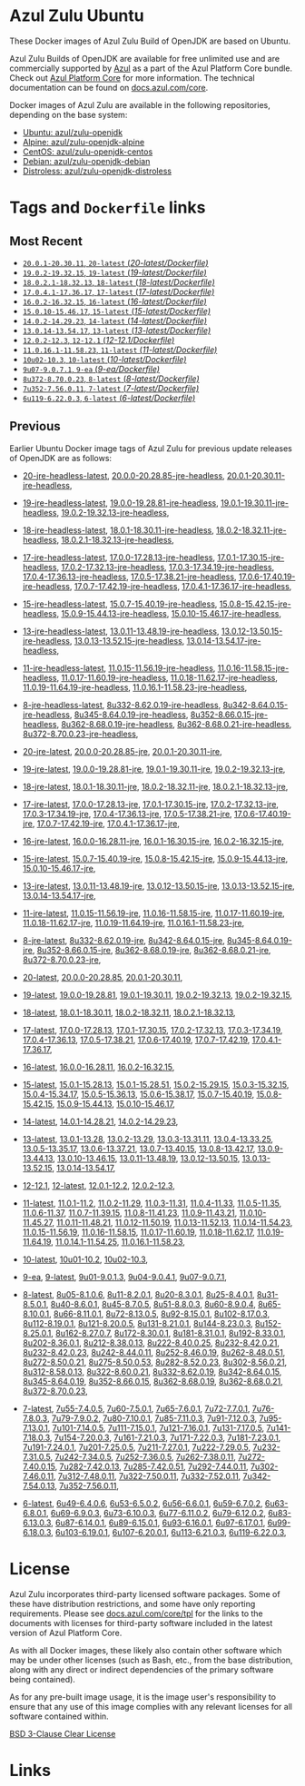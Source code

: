 Azul Zulu Ubuntu
================

These Docker images of Azul Zulu Build of OpenJDK are based on Ubuntu.

Azul Zulu Builds of OpenJDK are available for free unlimited use and are commercially supported by [Azul][1] as a part of the Azul Platform Core bundle.
Check out [Azul Platform Core][2] for more information. The technical documentation can be found on [docs.azul.com/core][3].

Docker images of Azul Zulu are available in the following repositories, depending on the base system:

  * [Ubuntu: azul/zulu-openjdk][4]
  * [Alpine: azul/zulu-openjdk-alpine][5]
  * [CentOS: azul/zulu-openjdk-centos][6]
  * [Debian: azul/zulu-openjdk-debian][7]
  * [Distroless: azul/zulu-openjdk-distroless][8]

Tags and `Dockerfile` links
===========================

Most Recent
-----------


  * [`20.0.1-20.30.11`, `20-latest` (*20-latest/Dockerfile)*][11]
  * [`19.0.2-19.32.15`, `19-latest` (*19-latest/Dockerfile)*][20]
  * [`18.0.2.1-18.32.13`, `18-latest` (*18-latest/Dockerfile)*][33]
  * [`17.0.4.1-17.36.17`, `17-latest` (*17-latest/Dockerfile)*][45]
  * [`16.0.2-16.32.15`, `16-latest` (*16-latest/Dockerfile)*][75]
  * [`15.0.10-15.46.17`, `15-latest` (*15-latest/Dockerfile)*][82]
  * [`14.0.2-14.29.23`, `14-latest` (*14-latest/Dockerfile)*][104]
  * [`13.0.14-13.54.17`, `13-latest` (*13-latest/Dockerfile)*][107]
  * [`12.0.2-12.3`, `12-12.1` (*12-12.1/Dockerfile)*][132]
  * [`11.0.16.1-11.58.23`, `11-latest` (*11-latest/Dockerfile)*][136]
  * [`10u02-10.3`, `10-latest` (*10-latest/Dockerfile)*][172]
  * [`9u07-9.0.7.1`, `9-ea` (*9-ea/Dockerfile)*][175]
  * [`8u372-8.70.0.23`, `8-latest` (*8-latest/Dockerfile)*][180]
  * [`7u352-7.56.0.11`, `7-latest` (*7-latest/Dockerfile)*][241]
  * [`6u119-6.22.0.3`, `6-latest` (*6-latest/Dockerfile)*][279]

Previous
--------

Earlier Ubuntu Docker image tags of Azul Zulu for previous update releases of OpenJDK are as follows:


  * [20-jre-headless-latest][17],
  [20.0.0-20.28.85-jre-headless][18],
  [20.0.1-20.30.11-jre-headless][19],
  
  * [19-jre-headless-latest][29],
  [19.0.0-19.28.81-jre-headless][30],
  [19.0.1-19.30.11-jre-headless][31],
  [19.0.2-19.32.13-jre-headless][32],
  
  * [18-jre-headless-latest][41],
  [18.0.1-18.30.11-jre-headless][42],
  [18.0.2-18.32.11-jre-headless][43],
  [18.0.2.1-18.32.13-jre-headless][44],
  
  * [17-jre-headless-latest][65],
  [17.0.0-17.28.13-jre-headless][66],
  [17.0.1-17.30.15-jre-headless][67],
  [17.0.2-17.32.13-jre-headless][68],
  [17.0.3-17.34.19-jre-headless][69],
  [17.0.4-17.36.13-jre-headless][70],
  [17.0.5-17.38.21-jre-headless][71],
  [17.0.6-17.40.19-jre-headless][72],
  [17.0.7-17.42.19-jre-headless][73],
  [17.0.4.1-17.36.17-jre-headless][74],
  
  * [15-jre-headless-latest][99],
  [15.0.7-15.40.19-jre-headless][100],
  [15.0.8-15.42.15-jre-headless][101],
  [15.0.9-15.44.13-jre-headless][102],
  [15.0.10-15.46.17-jre-headless][103],
  
  * [13-jre-headless-latest][127],
  [13.0.11-13.48.19-jre-headless][128],
  [13.0.12-13.50.15-jre-headless][129],
  [13.0.13-13.52.15-jre-headless][130],
  [13.0.14-13.54.17-jre-headless][131],
  
  * [11-jre-headless-latest][164],
  [11.0.15-11.56.19-jre-headless][166],
  [11.0.16-11.58.15-jre-headless][167],
  [11.0.17-11.60.19-jre-headless][168],
  [11.0.18-11.62.17-jre-headless][169],
  [11.0.19-11.64.19-jre-headless][170],
  [11.0.16.1-11.58.23-jre-headless][171],
  
  * [8-jre-headless-latest][233],
  [8u332-8.62.0.19-jre-headless][234],
  [8u342-8.64.0.15-jre-headless][235],
  [8u345-8.64.0.19-jre-headless][236],
  [8u352-8.66.0.15-jre-headless][237],
  [8u362-8.68.0.19-jre-headless][238],
  [8u362-8.68.0.21-jre-headless][239],
  [8u372-8.70.0.23-jre-headless][240],
  
  * [20-jre-latest][12],
  [20.0.0-20.28.85-jre][15],
  [20.0.1-20.30.11-jre][16],
  
  * [19-jre-latest][21],
  [19.0.0-19.28.81-jre][26],
  [19.0.1-19.30.11-jre][27],
  [19.0.2-19.32.13-jre][28],
  
  * [18-jre-latest][34],
  [18.0.1-18.30.11-jre][38],
  [18.0.2-18.32.11-jre][39],
  [18.0.2.1-18.32.13-jre][40],
  
  * [17-jre-latest][46],
  [17.0.0-17.28.13-jre][56],
  [17.0.1-17.30.15-jre][57],
  [17.0.2-17.32.13-jre][58],
  [17.0.3-17.34.19-jre][59],
  [17.0.4-17.36.13-jre][60],
  [17.0.5-17.38.21-jre][61],
  [17.0.6-17.40.19-jre][62],
  [17.0.7-17.42.19-jre][63],
  [17.0.4.1-17.36.17-jre][64],
  
  * [16-jre-latest][76],
  [16.0.0-16.28.11-jre][79],
  [16.0.1-16.30.15-jre][80],
  [16.0.2-16.32.15-jre][81],
  
  * [15-jre-latest][83],
  [15.0.7-15.40.19-jre][95],
  [15.0.8-15.42.15-jre][96],
  [15.0.9-15.44.13-jre][97],
  [15.0.10-15.46.17-jre][98],
  
  * [13-jre-latest][110],
  [13.0.11-13.48.19-jre][123],
  [13.0.12-13.50.15-jre][124],
  [13.0.13-13.52.15-jre][125],
  [13.0.14-13.54.17-jre][126],
  
  * [11-jre-latest][143],
  [11.0.15-11.56.19-jre][159],
  [11.0.16-11.58.15-jre][160],
  [11.0.17-11.60.19-jre][161],
  [11.0.18-11.62.17-jre][162],
  [11.0.19-11.64.19-jre][163],
  [11.0.16.1-11.58.23-jre][165],
  
  * [8-jre-latest][181],
  [8u332-8.62.0.19-jre][226],
  [8u342-8.64.0.15-jre][227],
  [8u345-8.64.0.19-jre][228],
  [8u352-8.66.0.15-jre][229],
  [8u362-8.68.0.19-jre][230],
  [8u362-8.68.0.21-jre][231],
  [8u372-8.70.0.23-jre][232],
  
  * [20-latest][11],
  [20.0.0-20.28.85][13],
  [20.0.1-20.30.11][14],
  
  * [19-latest][20],
  [19.0.0-19.28.81][22],
  [19.0.1-19.30.11][23],
  [19.0.2-19.32.13][24],
  [19.0.2-19.32.15][25],
  
  * [18-latest][33],
  [18.0.1-18.30.11][35],
  [18.0.2-18.32.11][36],
  [18.0.2.1-18.32.13][37],
  
  * [17-latest][45],
  [17.0.0-17.28.13][47],
  [17.0.1-17.30.15][48],
  [17.0.2-17.32.13][49],
  [17.0.3-17.34.19][50],
  [17.0.4-17.36.13][51],
  [17.0.5-17.38.21][52],
  [17.0.6-17.40.19][53],
  [17.0.7-17.42.19][54],
  [17.0.4.1-17.36.17][55],
  
  * [16-latest][75],
  [16.0.0-16.28.11][77],
  [16.0.2-16.32.15][78],
  
  * [15-latest][82],
  [15.0.1-15.28.13][84],
  [15.0.1-15.28.51][85],
  [15.0.2-15.29.15][86],
  [15.0.3-15.32.15][87],
  [15.0.4-15.34.17][88],
  [15.0.5-15.36.13][89],
  [15.0.6-15.38.17][90],
  [15.0.7-15.40.19][91],
  [15.0.8-15.42.15][92],
  [15.0.9-15.44.13][93],
  [15.0.10-15.46.17][94],
  
  * [14-latest][104],
  [14.0.1-14.28.21][105],
  [14.0.2-14.29.23][106],
  
  * [13-latest][107],
  [13.0.1-13.28][108],
  [13.0.2-13.29][109],
  [13.0.3-13.31.11][111],
  [13.0.4-13.33.25][112],
  [13.0.5-13.35.17][113],
  [13.0.6-13.37.21][114],
  [13.0.7-13.40.15][115],
  [13.0.8-13.42.17][116],
  [13.0.9-13.44.13][117],
  [13.0.10-13.46.15][118],
  [13.0.11-13.48.19][119],
  [13.0.12-13.50.15][120],
  [13.0.13-13.52.15][121],
  [13.0.14-13.54.17][122],
  
  * [12-12.1][132],
  [12-latest][133],
  [12.0.1-12.2][134],
  [12.0.2-12.3][135],
  
  * [11-latest][136],
  [11.0.1-11.2][137],
  [11.0.2-11.29][138],
  [11.0.3-11.31][139],
  [11.0.4-11.33][140],
  [11.0.5-11.35][141],
  [11.0.6-11.37][142],
  [11.0.7-11.39.15][144],
  [11.0.8-11.41.23][145],
  [11.0.9-11.43.21][146],
  [11.0.10-11.45.27][147],
  [11.0.11-11.48.21][148],
  [11.0.12-11.50.19][149],
  [11.0.13-11.52.13][150],
  [11.0.14-11.54.23][151],
  [11.0.15-11.56.19][152],
  [11.0.16-11.58.15][153],
  [11.0.17-11.60.19][154],
  [11.0.18-11.62.17][155],
  [11.0.19-11.64.19][156],
  [11.0.14.1-11.54.25][157],
  [11.0.16.1-11.58.23][158],
  
  * [10-latest][172],
  [10u01-10.2][173],
  [10u02-10.3][174],
  
  * [9-ea][175],
  [9-latest][176],
  [9u01-9.0.1.3][177],
  [9u04-9.0.4.1][178],
  [9u07-9.0.7.1][179],
  
  * [8-latest][180],
  [8u05-8.1.0.6][182],
  [8u11-8.2.0.1][183],
  [8u20-8.3.0.1][184],
  [8u25-8.4.0.1][185],
  [8u31-8.5.0.1][186],
  [8u40-8.6.0.1][187],
  [8u45-8.7.0.5][188],
  [8u51-8.8.0.3][189],
  [8u60-8.9.0.4][190],
  [8u65-8.10.0.1][191],
  [8u66-8.11.0.1][192],
  [8u72-8.13.0.5][193],
  [8u92-8.15.0.1][194],
  [8u102-8.17.0.3][195],
  [8u112-8.19.0.1][196],
  [8u121-8.20.0.5][197],
  [8u131-8.21.0.1][198],
  [8u144-8.23.0.3][199],
  [8u152-8.25.0.1][200],
  [8u162-8.27.0.7][201],
  [8u172-8.30.0.1][202],
  [8u181-8.31.0.1][203],
  [8u192-8.33.0.1][204],
  [8u202-8.36.0.1][205],
  [8u212-8.38.0.13][206],
  [8u222-8.40.0.25][207],
  [8u232-8.42.0.21][208],
  [8u232-8.42.0.23][209],
  [8u242-8.44.0.11][210],
  [8u252-8.46.0.19][211],
  [8u262-8.48.0.51][212],
  [8u272-8.50.0.21][213],
  [8u275-8.50.0.53][214],
  [8u282-8.52.0.23][215],
  [8u302-8.56.0.21][216],
  [8u312-8.58.0.13][217],
  [8u322-8.60.0.21][218],
  [8u332-8.62.0.19][219],
  [8u342-8.64.0.15][220],
  [8u345-8.64.0.19][221],
  [8u352-8.66.0.15][222],
  [8u362-8.68.0.19][223],
  [8u362-8.68.0.21][224],
  [8u372-8.70.0.23][225],
  
  * [7-latest][241],
  [7u55-7.4.0.5][242],
  [7u60-7.5.0.1][243],
  [7u65-7.6.0.1][244],
  [7u72-7.7.0.1][245],
  [7u76-7.8.0.3][246],
  [7u79-7.9.0.2][247],
  [7u80-7.10.0.1][248],
  [7u85-7.11.0.3][249],
  [7u91-7.12.0.3][250],
  [7u95-7.13.0.1][251],
  [7u101-7.14.0.5][252],
  [7u111-7.15.0.1][253],
  [7u121-7.16.0.1][254],
  [7u131-7.17.0.5][255],
  [7u141-7.18.0.3][256],
  [7u154-7.20.0.3][257],
  [7u161-7.21.0.3][258],
  [7u171-7.22.0.3][259],
  [7u181-7.23.0.1][260],
  [7u191-7.24.0.1][261],
  [7u201-7.25.0.5][262],
  [7u211-7.27.0.1][263],
  [7u222-7.29.0.5][264],
  [7u232-7.31.0.5][265],
  [7u242-7.34.0.5][266],
  [7u252-7.36.0.5][267],
  [7u262-7.38.0.11][268],
  [7u272-7.40.0.15][269],
  [7u282-7.42.0.13][270],
  [7u285-7.42.0.51][271],
  [7u292-7.44.0.11][272],
  [7u302-7.46.0.11][273],
  [7u312-7.48.0.11][274],
  [7u322-7.50.0.11][275],
  [7u332-7.52.0.11][276],
  [7u342-7.54.0.13][277],
  [7u352-7.56.0.11][278],
  
  * [6-latest][279],
  [6u49-6.4.0.6][280],
  [6u53-6.5.0.2][281],
  [6u56-6.6.0.1][282],
  [6u59-6.7.0.2][283],
  [6u63-6.8.0.1][284],
  [6u69-6.9.0.3][285],
  [6u73-6.10.0.3][286],
  [6u77-6.11.0.2][287],
  [6u79-6.12.0.2][288],
  [6u83-6.13.0.3][289],
  [6u87-6.14.0.1][290],
  [6u89-6.15.0.1][291],
  [6u93-6.16.0.1][292],
  [6u97-6.17.0.1][293],
  [6u99-6.18.0.3][294],
  [6u103-6.19.0.1][295],
  [6u107-6.20.0.1][296],
  [6u113-6.21.0.3][297],
  [6u119-6.22.0.3][298],
  


License
=======

Azul Zulu incorporates third-party licensed software packages. Some of these have distribution restrictions, and some have only reporting requirements. Please see [docs.azul.com/core/tpl][9] for the links to the documents with licenses for third-party software included in the latest version of Azul Platform Core.

As with all Docker images, these likely also contain other software which may be under other licenses (such as Bash, etc., from the base distribution, along with any direct or indirect dependencies of the primary software being contained).

As for any pre-built image usage, it is the image user's responsibility to ensure that any use of this image complies with any relevant licenses for all software contained within.

[BSD 3-Clause Clear License][10]

Links
=====

  [1]: https://www.azul.com/
  [2]: https://www.azul.com/products/core/
  [3]: https://docs.azul.com/core/
  [4]: https://hub.docker.com/r/azul/zulu-openjdk
  [5]: https://hub.docker.com/r/azul/zulu-openjdk-alpine
  [6]: https://hub.docker.com/r/azul/zulu-openjdk-centos
  [7]: https://hub.docker.com/r/azul/zulu-openjdk-debian
  [8]: https://hub.docker.com/r/azul/zulu-openjdk-distroless
  [9]: https://docs.azul.com/core/tpl
  [10]: https://github.com/zulu-openjdk/zulu-openjdk/blob/master/LICENSE.txt


  [17]: https://github.com/zulu-openjdk/zulu-openjdk/blob/master/ubuntu/20-jre-headless-latest/Dockerfile
  [18]: https://github.com/zulu-openjdk/zulu-openjdk/blob/master/ubuntu/20.0.0-20.28.85-jre-headless/Dockerfile
  [19]: https://github.com/zulu-openjdk/zulu-openjdk/blob/master/ubuntu/20.0.1-20.30.11-jre-headless/Dockerfile
  
  [29]: https://github.com/zulu-openjdk/zulu-openjdk/blob/master/ubuntu/19-jre-headless-latest/Dockerfile
  [30]: https://github.com/zulu-openjdk/zulu-openjdk/blob/master/ubuntu/19.0.0-19.28.81-jre-headless/Dockerfile
  [31]: https://github.com/zulu-openjdk/zulu-openjdk/blob/master/ubuntu/19.0.1-19.30.11-jre-headless/Dockerfile
  [32]: https://github.com/zulu-openjdk/zulu-openjdk/blob/master/ubuntu/19.0.2-19.32.13-jre-headless/Dockerfile
  
  [41]: https://github.com/zulu-openjdk/zulu-openjdk/blob/master/ubuntu/18-jre-headless-latest/Dockerfile
  [42]: https://github.com/zulu-openjdk/zulu-openjdk/blob/master/ubuntu/18.0.1-18.30.11-jre-headless/Dockerfile
  [43]: https://github.com/zulu-openjdk/zulu-openjdk/blob/master/ubuntu/18.0.2-18.32.11-jre-headless/Dockerfile
  [44]: https://github.com/zulu-openjdk/zulu-openjdk/blob/master/ubuntu/18.0.2.1-18.32.13-jre-headless/Dockerfile
  
  [65]: https://github.com/zulu-openjdk/zulu-openjdk/blob/master/ubuntu/17-jre-headless-latest/Dockerfile
  [66]: https://github.com/zulu-openjdk/zulu-openjdk/blob/master/ubuntu/17.0.0-17.28.13-jre-headless/Dockerfile
  [67]: https://github.com/zulu-openjdk/zulu-openjdk/blob/master/ubuntu/17.0.1-17.30.15-jre-headless/Dockerfile
  [68]: https://github.com/zulu-openjdk/zulu-openjdk/blob/master/ubuntu/17.0.2-17.32.13-jre-headless/Dockerfile
  [69]: https://github.com/zulu-openjdk/zulu-openjdk/blob/master/ubuntu/17.0.3-17.34.19-jre-headless/Dockerfile
  [70]: https://github.com/zulu-openjdk/zulu-openjdk/blob/master/ubuntu/17.0.4-17.36.13-jre-headless/Dockerfile
  [71]: https://github.com/zulu-openjdk/zulu-openjdk/blob/master/ubuntu/17.0.5-17.38.21-jre-headless/Dockerfile
  [72]: https://github.com/zulu-openjdk/zulu-openjdk/blob/master/ubuntu/17.0.6-17.40.19-jre-headless/Dockerfile
  [73]: https://github.com/zulu-openjdk/zulu-openjdk/blob/master/ubuntu/17.0.7-17.42.19-jre-headless/Dockerfile
  [74]: https://github.com/zulu-openjdk/zulu-openjdk/blob/master/ubuntu/17.0.4.1-17.36.17-jre-headless/Dockerfile
  
  [99]: https://github.com/zulu-openjdk/zulu-openjdk/blob/master/ubuntu/15-jre-headless-latest/Dockerfile
  [100]: https://github.com/zulu-openjdk/zulu-openjdk/blob/master/ubuntu/15.0.7-15.40.19-jre-headless/Dockerfile
  [101]: https://github.com/zulu-openjdk/zulu-openjdk/blob/master/ubuntu/15.0.8-15.42.15-jre-headless/Dockerfile
  [102]: https://github.com/zulu-openjdk/zulu-openjdk/blob/master/ubuntu/15.0.9-15.44.13-jre-headless/Dockerfile
  [103]: https://github.com/zulu-openjdk/zulu-openjdk/blob/master/ubuntu/15.0.10-15.46.17-jre-headless/Dockerfile
  
  [127]: https://github.com/zulu-openjdk/zulu-openjdk/blob/master/ubuntu/13-jre-headless-latest/Dockerfile
  [128]: https://github.com/zulu-openjdk/zulu-openjdk/blob/master/ubuntu/13.0.11-13.48.19-jre-headless/Dockerfile
  [129]: https://github.com/zulu-openjdk/zulu-openjdk/blob/master/ubuntu/13.0.12-13.50.15-jre-headless/Dockerfile
  [130]: https://github.com/zulu-openjdk/zulu-openjdk/blob/master/ubuntu/13.0.13-13.52.15-jre-headless/Dockerfile
  [131]: https://github.com/zulu-openjdk/zulu-openjdk/blob/master/ubuntu/13.0.14-13.54.17-jre-headless/Dockerfile
  
  [164]: https://github.com/zulu-openjdk/zulu-openjdk/blob/master/ubuntu/11-jre-headless-latest/Dockerfile
  [166]: https://github.com/zulu-openjdk/zulu-openjdk/blob/master/ubuntu/11.0.15-11.56.19-jre-headless/Dockerfile
  [167]: https://github.com/zulu-openjdk/zulu-openjdk/blob/master/ubuntu/11.0.16-11.58.15-jre-headless/Dockerfile
  [168]: https://github.com/zulu-openjdk/zulu-openjdk/blob/master/ubuntu/11.0.17-11.60.19-jre-headless/Dockerfile
  [169]: https://github.com/zulu-openjdk/zulu-openjdk/blob/master/ubuntu/11.0.18-11.62.17-jre-headless/Dockerfile
  [170]: https://github.com/zulu-openjdk/zulu-openjdk/blob/master/ubuntu/11.0.19-11.64.19-jre-headless/Dockerfile
  [171]: https://github.com/zulu-openjdk/zulu-openjdk/blob/master/ubuntu/11.0.16.1-11.58.23-jre-headless/Dockerfile
  
  [233]: https://github.com/zulu-openjdk/zulu-openjdk/blob/master/ubuntu/8-jre-headless-latest/Dockerfile
  [234]: https://github.com/zulu-openjdk/zulu-openjdk/blob/master/ubuntu/8u332-8.62.0.19-jre-headless/Dockerfile
  [235]: https://github.com/zulu-openjdk/zulu-openjdk/blob/master/ubuntu/8u342-8.64.0.15-jre-headless/Dockerfile
  [236]: https://github.com/zulu-openjdk/zulu-openjdk/blob/master/ubuntu/8u345-8.64.0.19-jre-headless/Dockerfile
  [237]: https://github.com/zulu-openjdk/zulu-openjdk/blob/master/ubuntu/8u352-8.66.0.15-jre-headless/Dockerfile
  [238]: https://github.com/zulu-openjdk/zulu-openjdk/blob/master/ubuntu/8u362-8.68.0.19-jre-headless/Dockerfile
  [239]: https://github.com/zulu-openjdk/zulu-openjdk/blob/master/ubuntu/8u362-8.68.0.21-jre-headless/Dockerfile
  [240]: https://github.com/zulu-openjdk/zulu-openjdk/blob/master/ubuntu/8u372-8.70.0.23-jre-headless/Dockerfile
  
  [12]: https://github.com/zulu-openjdk/zulu-openjdk/blob/master/ubuntu/20-jre-latest/Dockerfile
  [15]: https://github.com/zulu-openjdk/zulu-openjdk/blob/master/ubuntu/20.0.0-20.28.85-jre/Dockerfile
  [16]: https://github.com/zulu-openjdk/zulu-openjdk/blob/master/ubuntu/20.0.1-20.30.11-jre/Dockerfile
  
  [21]: https://github.com/zulu-openjdk/zulu-openjdk/blob/master/ubuntu/19-jre-latest/Dockerfile
  [26]: https://github.com/zulu-openjdk/zulu-openjdk/blob/master/ubuntu/19.0.0-19.28.81-jre/Dockerfile
  [27]: https://github.com/zulu-openjdk/zulu-openjdk/blob/master/ubuntu/19.0.1-19.30.11-jre/Dockerfile
  [28]: https://github.com/zulu-openjdk/zulu-openjdk/blob/master/ubuntu/19.0.2-19.32.13-jre/Dockerfile
  
  [34]: https://github.com/zulu-openjdk/zulu-openjdk/blob/master/ubuntu/18-jre-latest/Dockerfile
  [38]: https://github.com/zulu-openjdk/zulu-openjdk/blob/master/ubuntu/18.0.1-18.30.11-jre/Dockerfile
  [39]: https://github.com/zulu-openjdk/zulu-openjdk/blob/master/ubuntu/18.0.2-18.32.11-jre/Dockerfile
  [40]: https://github.com/zulu-openjdk/zulu-openjdk/blob/master/ubuntu/18.0.2.1-18.32.13-jre/Dockerfile
  
  [46]: https://github.com/zulu-openjdk/zulu-openjdk/blob/master/ubuntu/17-jre-latest/Dockerfile
  [56]: https://github.com/zulu-openjdk/zulu-openjdk/blob/master/ubuntu/17.0.0-17.28.13-jre/Dockerfile
  [57]: https://github.com/zulu-openjdk/zulu-openjdk/blob/master/ubuntu/17.0.1-17.30.15-jre/Dockerfile
  [58]: https://github.com/zulu-openjdk/zulu-openjdk/blob/master/ubuntu/17.0.2-17.32.13-jre/Dockerfile
  [59]: https://github.com/zulu-openjdk/zulu-openjdk/blob/master/ubuntu/17.0.3-17.34.19-jre/Dockerfile
  [60]: https://github.com/zulu-openjdk/zulu-openjdk/blob/master/ubuntu/17.0.4-17.36.13-jre/Dockerfile
  [61]: https://github.com/zulu-openjdk/zulu-openjdk/blob/master/ubuntu/17.0.5-17.38.21-jre/Dockerfile
  [62]: https://github.com/zulu-openjdk/zulu-openjdk/blob/master/ubuntu/17.0.6-17.40.19-jre/Dockerfile
  [63]: https://github.com/zulu-openjdk/zulu-openjdk/blob/master/ubuntu/17.0.7-17.42.19-jre/Dockerfile
  [64]: https://github.com/zulu-openjdk/zulu-openjdk/blob/master/ubuntu/17.0.4.1-17.36.17-jre/Dockerfile
  
  [76]: https://github.com/zulu-openjdk/zulu-openjdk/blob/master/ubuntu/16-jre-latest/Dockerfile
  [79]: https://github.com/zulu-openjdk/zulu-openjdk/blob/master/ubuntu/16.0.0-16.28.11-jre/Dockerfile
  [80]: https://github.com/zulu-openjdk/zulu-openjdk/blob/master/ubuntu/16.0.1-16.30.15-jre/Dockerfile
  [81]: https://github.com/zulu-openjdk/zulu-openjdk/blob/master/ubuntu/16.0.2-16.32.15-jre/Dockerfile
  
  [83]: https://github.com/zulu-openjdk/zulu-openjdk/blob/master/ubuntu/15-jre-latest/Dockerfile
  [95]: https://github.com/zulu-openjdk/zulu-openjdk/blob/master/ubuntu/15.0.7-15.40.19-jre/Dockerfile
  [96]: https://github.com/zulu-openjdk/zulu-openjdk/blob/master/ubuntu/15.0.8-15.42.15-jre/Dockerfile
  [97]: https://github.com/zulu-openjdk/zulu-openjdk/blob/master/ubuntu/15.0.9-15.44.13-jre/Dockerfile
  [98]: https://github.com/zulu-openjdk/zulu-openjdk/blob/master/ubuntu/15.0.10-15.46.17-jre/Dockerfile
  
  [110]: https://github.com/zulu-openjdk/zulu-openjdk/blob/master/ubuntu/13-jre-latest/Dockerfile
  [123]: https://github.com/zulu-openjdk/zulu-openjdk/blob/master/ubuntu/13.0.11-13.48.19-jre/Dockerfile
  [124]: https://github.com/zulu-openjdk/zulu-openjdk/blob/master/ubuntu/13.0.12-13.50.15-jre/Dockerfile
  [125]: https://github.com/zulu-openjdk/zulu-openjdk/blob/master/ubuntu/13.0.13-13.52.15-jre/Dockerfile
  [126]: https://github.com/zulu-openjdk/zulu-openjdk/blob/master/ubuntu/13.0.14-13.54.17-jre/Dockerfile
  
  [143]: https://github.com/zulu-openjdk/zulu-openjdk/blob/master/ubuntu/11-jre-latest/Dockerfile
  [159]: https://github.com/zulu-openjdk/zulu-openjdk/blob/master/ubuntu/11.0.15-11.56.19-jre/Dockerfile
  [160]: https://github.com/zulu-openjdk/zulu-openjdk/blob/master/ubuntu/11.0.16-11.58.15-jre/Dockerfile
  [161]: https://github.com/zulu-openjdk/zulu-openjdk/blob/master/ubuntu/11.0.17-11.60.19-jre/Dockerfile
  [162]: https://github.com/zulu-openjdk/zulu-openjdk/blob/master/ubuntu/11.0.18-11.62.17-jre/Dockerfile
  [163]: https://github.com/zulu-openjdk/zulu-openjdk/blob/master/ubuntu/11.0.19-11.64.19-jre/Dockerfile
  [165]: https://github.com/zulu-openjdk/zulu-openjdk/blob/master/ubuntu/11.0.16.1-11.58.23-jre/Dockerfile
  
  [181]: https://github.com/zulu-openjdk/zulu-openjdk/blob/master/ubuntu/8-jre-latest/Dockerfile
  [226]: https://github.com/zulu-openjdk/zulu-openjdk/blob/master/ubuntu/8u332-8.62.0.19-jre/Dockerfile
  [227]: https://github.com/zulu-openjdk/zulu-openjdk/blob/master/ubuntu/8u342-8.64.0.15-jre/Dockerfile
  [228]: https://github.com/zulu-openjdk/zulu-openjdk/blob/master/ubuntu/8u345-8.64.0.19-jre/Dockerfile
  [229]: https://github.com/zulu-openjdk/zulu-openjdk/blob/master/ubuntu/8u352-8.66.0.15-jre/Dockerfile
  [230]: https://github.com/zulu-openjdk/zulu-openjdk/blob/master/ubuntu/8u362-8.68.0.19-jre/Dockerfile
  [231]: https://github.com/zulu-openjdk/zulu-openjdk/blob/master/ubuntu/8u362-8.68.0.21-jre/Dockerfile
  [232]: https://github.com/zulu-openjdk/zulu-openjdk/blob/master/ubuntu/8u372-8.70.0.23-jre/Dockerfile
  
  [11]: https://github.com/zulu-openjdk/zulu-openjdk/blob/master/ubuntu/20-latest/Dockerfile
  [13]: https://github.com/zulu-openjdk/zulu-openjdk/blob/master/ubuntu/20.0.0-20.28.85/Dockerfile
  [14]: https://github.com/zulu-openjdk/zulu-openjdk/blob/master/ubuntu/20.0.1-20.30.11/Dockerfile
  
  [20]: https://github.com/zulu-openjdk/zulu-openjdk/blob/master/ubuntu/19-latest/Dockerfile
  [22]: https://github.com/zulu-openjdk/zulu-openjdk/blob/master/ubuntu/19.0.0-19.28.81/Dockerfile
  [23]: https://github.com/zulu-openjdk/zulu-openjdk/blob/master/ubuntu/19.0.1-19.30.11/Dockerfile
  [24]: https://github.com/zulu-openjdk/zulu-openjdk/blob/master/ubuntu/19.0.2-19.32.13/Dockerfile
  [25]: https://github.com/zulu-openjdk/zulu-openjdk/blob/master/ubuntu/19.0.2-19.32.15/Dockerfile
  
  [33]: https://github.com/zulu-openjdk/zulu-openjdk/blob/master/ubuntu/18-latest/Dockerfile
  [35]: https://github.com/zulu-openjdk/zulu-openjdk/blob/master/ubuntu/18.0.1-18.30.11/Dockerfile
  [36]: https://github.com/zulu-openjdk/zulu-openjdk/blob/master/ubuntu/18.0.2-18.32.11/Dockerfile
  [37]: https://github.com/zulu-openjdk/zulu-openjdk/blob/master/ubuntu/18.0.2.1-18.32.13/Dockerfile
  
  [45]: https://github.com/zulu-openjdk/zulu-openjdk/blob/master/ubuntu/17-latest/Dockerfile
  [47]: https://github.com/zulu-openjdk/zulu-openjdk/blob/master/ubuntu/17.0.0-17.28.13/Dockerfile
  [48]: https://github.com/zulu-openjdk/zulu-openjdk/blob/master/ubuntu/17.0.1-17.30.15/Dockerfile
  [49]: https://github.com/zulu-openjdk/zulu-openjdk/blob/master/ubuntu/17.0.2-17.32.13/Dockerfile
  [50]: https://github.com/zulu-openjdk/zulu-openjdk/blob/master/ubuntu/17.0.3-17.34.19/Dockerfile
  [51]: https://github.com/zulu-openjdk/zulu-openjdk/blob/master/ubuntu/17.0.4-17.36.13/Dockerfile
  [52]: https://github.com/zulu-openjdk/zulu-openjdk/blob/master/ubuntu/17.0.5-17.38.21/Dockerfile
  [53]: https://github.com/zulu-openjdk/zulu-openjdk/blob/master/ubuntu/17.0.6-17.40.19/Dockerfile
  [54]: https://github.com/zulu-openjdk/zulu-openjdk/blob/master/ubuntu/17.0.7-17.42.19/Dockerfile
  [55]: https://github.com/zulu-openjdk/zulu-openjdk/blob/master/ubuntu/17.0.4.1-17.36.17/Dockerfile
  
  [75]: https://github.com/zulu-openjdk/zulu-openjdk/blob/master/ubuntu/16-latest/Dockerfile
  [77]: https://github.com/zulu-openjdk/zulu-openjdk/blob/master/ubuntu/16.0.0-16.28.11/Dockerfile
  [78]: https://github.com/zulu-openjdk/zulu-openjdk/blob/master/ubuntu/16.0.2-16.32.15/Dockerfile
  
  [82]: https://github.com/zulu-openjdk/zulu-openjdk/blob/master/ubuntu/15-latest/Dockerfile
  [84]: https://github.com/zulu-openjdk/zulu-openjdk/blob/master/ubuntu/15.0.1-15.28.13/Dockerfile
  [85]: https://github.com/zulu-openjdk/zulu-openjdk/blob/master/ubuntu/15.0.1-15.28.51/Dockerfile
  [86]: https://github.com/zulu-openjdk/zulu-openjdk/blob/master/ubuntu/15.0.2-15.29.15/Dockerfile
  [87]: https://github.com/zulu-openjdk/zulu-openjdk/blob/master/ubuntu/15.0.3-15.32.15/Dockerfile
  [88]: https://github.com/zulu-openjdk/zulu-openjdk/blob/master/ubuntu/15.0.4-15.34.17/Dockerfile
  [89]: https://github.com/zulu-openjdk/zulu-openjdk/blob/master/ubuntu/15.0.5-15.36.13/Dockerfile
  [90]: https://github.com/zulu-openjdk/zulu-openjdk/blob/master/ubuntu/15.0.6-15.38.17/Dockerfile
  [91]: https://github.com/zulu-openjdk/zulu-openjdk/blob/master/ubuntu/15.0.7-15.40.19/Dockerfile
  [92]: https://github.com/zulu-openjdk/zulu-openjdk/blob/master/ubuntu/15.0.8-15.42.15/Dockerfile
  [93]: https://github.com/zulu-openjdk/zulu-openjdk/blob/master/ubuntu/15.0.9-15.44.13/Dockerfile
  [94]: https://github.com/zulu-openjdk/zulu-openjdk/blob/master/ubuntu/15.0.10-15.46.17/Dockerfile
  
  [104]: https://github.com/zulu-openjdk/zulu-openjdk/blob/master/ubuntu/14-latest/Dockerfile
  [105]: https://github.com/zulu-openjdk/zulu-openjdk/blob/master/ubuntu/14.0.1-14.28.21/Dockerfile
  [106]: https://github.com/zulu-openjdk/zulu-openjdk/blob/master/ubuntu/14.0.2-14.29.23/Dockerfile
  
  [107]: https://github.com/zulu-openjdk/zulu-openjdk/blob/master/ubuntu/13-latest/Dockerfile
  [108]: https://github.com/zulu-openjdk/zulu-openjdk/blob/master/ubuntu/13.0.1-13.28/Dockerfile
  [109]: https://github.com/zulu-openjdk/zulu-openjdk/blob/master/ubuntu/13.0.2-13.29/Dockerfile
  [111]: https://github.com/zulu-openjdk/zulu-openjdk/blob/master/ubuntu/13.0.3-13.31.11/Dockerfile
  [112]: https://github.com/zulu-openjdk/zulu-openjdk/blob/master/ubuntu/13.0.4-13.33.25/Dockerfile
  [113]: https://github.com/zulu-openjdk/zulu-openjdk/blob/master/ubuntu/13.0.5-13.35.17/Dockerfile
  [114]: https://github.com/zulu-openjdk/zulu-openjdk/blob/master/ubuntu/13.0.6-13.37.21/Dockerfile
  [115]: https://github.com/zulu-openjdk/zulu-openjdk/blob/master/ubuntu/13.0.7-13.40.15/Dockerfile
  [116]: https://github.com/zulu-openjdk/zulu-openjdk/blob/master/ubuntu/13.0.8-13.42.17/Dockerfile
  [117]: https://github.com/zulu-openjdk/zulu-openjdk/blob/master/ubuntu/13.0.9-13.44.13/Dockerfile
  [118]: https://github.com/zulu-openjdk/zulu-openjdk/blob/master/ubuntu/13.0.10-13.46.15/Dockerfile
  [119]: https://github.com/zulu-openjdk/zulu-openjdk/blob/master/ubuntu/13.0.11-13.48.19/Dockerfile
  [120]: https://github.com/zulu-openjdk/zulu-openjdk/blob/master/ubuntu/13.0.12-13.50.15/Dockerfile
  [121]: https://github.com/zulu-openjdk/zulu-openjdk/blob/master/ubuntu/13.0.13-13.52.15/Dockerfile
  [122]: https://github.com/zulu-openjdk/zulu-openjdk/blob/master/ubuntu/13.0.14-13.54.17/Dockerfile
  
  [132]: https://github.com/zulu-openjdk/zulu-openjdk/blob/master/ubuntu/12-12.1/Dockerfile
  [133]: https://github.com/zulu-openjdk/zulu-openjdk/blob/master/ubuntu/12-latest/Dockerfile
  [134]: https://github.com/zulu-openjdk/zulu-openjdk/blob/master/ubuntu/12.0.1-12.2/Dockerfile
  [135]: https://github.com/zulu-openjdk/zulu-openjdk/blob/master/ubuntu/12.0.2-12.3/Dockerfile
  
  [136]: https://github.com/zulu-openjdk/zulu-openjdk/blob/master/ubuntu/11-latest/Dockerfile
  [137]: https://github.com/zulu-openjdk/zulu-openjdk/blob/master/ubuntu/11.0.1-11.2/Dockerfile
  [138]: https://github.com/zulu-openjdk/zulu-openjdk/blob/master/ubuntu/11.0.2-11.29/Dockerfile
  [139]: https://github.com/zulu-openjdk/zulu-openjdk/blob/master/ubuntu/11.0.3-11.31/Dockerfile
  [140]: https://github.com/zulu-openjdk/zulu-openjdk/blob/master/ubuntu/11.0.4-11.33/Dockerfile
  [141]: https://github.com/zulu-openjdk/zulu-openjdk/blob/master/ubuntu/11.0.5-11.35/Dockerfile
  [142]: https://github.com/zulu-openjdk/zulu-openjdk/blob/master/ubuntu/11.0.6-11.37/Dockerfile
  [144]: https://github.com/zulu-openjdk/zulu-openjdk/blob/master/ubuntu/11.0.7-11.39.15/Dockerfile
  [145]: https://github.com/zulu-openjdk/zulu-openjdk/blob/master/ubuntu/11.0.8-11.41.23/Dockerfile
  [146]: https://github.com/zulu-openjdk/zulu-openjdk/blob/master/ubuntu/11.0.9-11.43.21/Dockerfile
  [147]: https://github.com/zulu-openjdk/zulu-openjdk/blob/master/ubuntu/11.0.10-11.45.27/Dockerfile
  [148]: https://github.com/zulu-openjdk/zulu-openjdk/blob/master/ubuntu/11.0.11-11.48.21/Dockerfile
  [149]: https://github.com/zulu-openjdk/zulu-openjdk/blob/master/ubuntu/11.0.12-11.50.19/Dockerfile
  [150]: https://github.com/zulu-openjdk/zulu-openjdk/blob/master/ubuntu/11.0.13-11.52.13/Dockerfile
  [151]: https://github.com/zulu-openjdk/zulu-openjdk/blob/master/ubuntu/11.0.14-11.54.23/Dockerfile
  [152]: https://github.com/zulu-openjdk/zulu-openjdk/blob/master/ubuntu/11.0.15-11.56.19/Dockerfile
  [153]: https://github.com/zulu-openjdk/zulu-openjdk/blob/master/ubuntu/11.0.16-11.58.15/Dockerfile
  [154]: https://github.com/zulu-openjdk/zulu-openjdk/blob/master/ubuntu/11.0.17-11.60.19/Dockerfile
  [155]: https://github.com/zulu-openjdk/zulu-openjdk/blob/master/ubuntu/11.0.18-11.62.17/Dockerfile
  [156]: https://github.com/zulu-openjdk/zulu-openjdk/blob/master/ubuntu/11.0.19-11.64.19/Dockerfile
  [157]: https://github.com/zulu-openjdk/zulu-openjdk/blob/master/ubuntu/11.0.14.1-11.54.25/Dockerfile
  [158]: https://github.com/zulu-openjdk/zulu-openjdk/blob/master/ubuntu/11.0.16.1-11.58.23/Dockerfile
  
  [172]: https://github.com/zulu-openjdk/zulu-openjdk/blob/master/ubuntu/10-latest/Dockerfile
  [173]: https://github.com/zulu-openjdk/zulu-openjdk/blob/master/ubuntu/10u01-10.2/Dockerfile
  [174]: https://github.com/zulu-openjdk/zulu-openjdk/blob/master/ubuntu/10u02-10.3/Dockerfile
  
  [175]: https://github.com/zulu-openjdk/zulu-openjdk/blob/master/ubuntu/9-ea/Dockerfile
  [176]: https://github.com/zulu-openjdk/zulu-openjdk/blob/master/ubuntu/9-latest/Dockerfile
  [177]: https://github.com/zulu-openjdk/zulu-openjdk/blob/master/ubuntu/9u01-9.0.1.3/Dockerfile
  [178]: https://github.com/zulu-openjdk/zulu-openjdk/blob/master/ubuntu/9u04-9.0.4.1/Dockerfile
  [179]: https://github.com/zulu-openjdk/zulu-openjdk/blob/master/ubuntu/9u07-9.0.7.1/Dockerfile
  
  [180]: https://github.com/zulu-openjdk/zulu-openjdk/blob/master/ubuntu/8-latest/Dockerfile
  [182]: https://github.com/zulu-openjdk/zulu-openjdk/blob/master/ubuntu/8u05-8.1.0.6/Dockerfile
  [183]: https://github.com/zulu-openjdk/zulu-openjdk/blob/master/ubuntu/8u11-8.2.0.1/Dockerfile
  [184]: https://github.com/zulu-openjdk/zulu-openjdk/blob/master/ubuntu/8u20-8.3.0.1/Dockerfile
  [185]: https://github.com/zulu-openjdk/zulu-openjdk/blob/master/ubuntu/8u25-8.4.0.1/Dockerfile
  [186]: https://github.com/zulu-openjdk/zulu-openjdk/blob/master/ubuntu/8u31-8.5.0.1/Dockerfile
  [187]: https://github.com/zulu-openjdk/zulu-openjdk/blob/master/ubuntu/8u40-8.6.0.1/Dockerfile
  [188]: https://github.com/zulu-openjdk/zulu-openjdk/blob/master/ubuntu/8u45-8.7.0.5/Dockerfile
  [189]: https://github.com/zulu-openjdk/zulu-openjdk/blob/master/ubuntu/8u51-8.8.0.3/Dockerfile
  [190]: https://github.com/zulu-openjdk/zulu-openjdk/blob/master/ubuntu/8u60-8.9.0.4/Dockerfile
  [191]: https://github.com/zulu-openjdk/zulu-openjdk/blob/master/ubuntu/8u65-8.10.0.1/Dockerfile
  [192]: https://github.com/zulu-openjdk/zulu-openjdk/blob/master/ubuntu/8u66-8.11.0.1/Dockerfile
  [193]: https://github.com/zulu-openjdk/zulu-openjdk/blob/master/ubuntu/8u72-8.13.0.5/Dockerfile
  [194]: https://github.com/zulu-openjdk/zulu-openjdk/blob/master/ubuntu/8u92-8.15.0.1/Dockerfile
  [195]: https://github.com/zulu-openjdk/zulu-openjdk/blob/master/ubuntu/8u102-8.17.0.3/Dockerfile
  [196]: https://github.com/zulu-openjdk/zulu-openjdk/blob/master/ubuntu/8u112-8.19.0.1/Dockerfile
  [197]: https://github.com/zulu-openjdk/zulu-openjdk/blob/master/ubuntu/8u121-8.20.0.5/Dockerfile
  [198]: https://github.com/zulu-openjdk/zulu-openjdk/blob/master/ubuntu/8u131-8.21.0.1/Dockerfile
  [199]: https://github.com/zulu-openjdk/zulu-openjdk/blob/master/ubuntu/8u144-8.23.0.3/Dockerfile
  [200]: https://github.com/zulu-openjdk/zulu-openjdk/blob/master/ubuntu/8u152-8.25.0.1/Dockerfile
  [201]: https://github.com/zulu-openjdk/zulu-openjdk/blob/master/ubuntu/8u162-8.27.0.7/Dockerfile
  [202]: https://github.com/zulu-openjdk/zulu-openjdk/blob/master/ubuntu/8u172-8.30.0.1/Dockerfile
  [203]: https://github.com/zulu-openjdk/zulu-openjdk/blob/master/ubuntu/8u181-8.31.0.1/Dockerfile
  [204]: https://github.com/zulu-openjdk/zulu-openjdk/blob/master/ubuntu/8u192-8.33.0.1/Dockerfile
  [205]: https://github.com/zulu-openjdk/zulu-openjdk/blob/master/ubuntu/8u202-8.36.0.1/Dockerfile
  [206]: https://github.com/zulu-openjdk/zulu-openjdk/blob/master/ubuntu/8u212-8.38.0.13/Dockerfile
  [207]: https://github.com/zulu-openjdk/zulu-openjdk/blob/master/ubuntu/8u222-8.40.0.25/Dockerfile
  [208]: https://github.com/zulu-openjdk/zulu-openjdk/blob/master/ubuntu/8u232-8.42.0.21/Dockerfile
  [209]: https://github.com/zulu-openjdk/zulu-openjdk/blob/master/ubuntu/8u232-8.42.0.23/Dockerfile
  [210]: https://github.com/zulu-openjdk/zulu-openjdk/blob/master/ubuntu/8u242-8.44.0.11/Dockerfile
  [211]: https://github.com/zulu-openjdk/zulu-openjdk/blob/master/ubuntu/8u252-8.46.0.19/Dockerfile
  [212]: https://github.com/zulu-openjdk/zulu-openjdk/blob/master/ubuntu/8u262-8.48.0.51/Dockerfile
  [213]: https://github.com/zulu-openjdk/zulu-openjdk/blob/master/ubuntu/8u272-8.50.0.21/Dockerfile
  [214]: https://github.com/zulu-openjdk/zulu-openjdk/blob/master/ubuntu/8u275-8.50.0.53/Dockerfile
  [215]: https://github.com/zulu-openjdk/zulu-openjdk/blob/master/ubuntu/8u282-8.52.0.23/Dockerfile
  [216]: https://github.com/zulu-openjdk/zulu-openjdk/blob/master/ubuntu/8u302-8.56.0.21/Dockerfile
  [217]: https://github.com/zulu-openjdk/zulu-openjdk/blob/master/ubuntu/8u312-8.58.0.13/Dockerfile
  [218]: https://github.com/zulu-openjdk/zulu-openjdk/blob/master/ubuntu/8u322-8.60.0.21/Dockerfile
  [219]: https://github.com/zulu-openjdk/zulu-openjdk/blob/master/ubuntu/8u332-8.62.0.19/Dockerfile
  [220]: https://github.com/zulu-openjdk/zulu-openjdk/blob/master/ubuntu/8u342-8.64.0.15/Dockerfile
  [221]: https://github.com/zulu-openjdk/zulu-openjdk/blob/master/ubuntu/8u345-8.64.0.19/Dockerfile
  [222]: https://github.com/zulu-openjdk/zulu-openjdk/blob/master/ubuntu/8u352-8.66.0.15/Dockerfile
  [223]: https://github.com/zulu-openjdk/zulu-openjdk/blob/master/ubuntu/8u362-8.68.0.19/Dockerfile
  [224]: https://github.com/zulu-openjdk/zulu-openjdk/blob/master/ubuntu/8u362-8.68.0.21/Dockerfile
  [225]: https://github.com/zulu-openjdk/zulu-openjdk/blob/master/ubuntu/8u372-8.70.0.23/Dockerfile
  
  [241]: https://github.com/zulu-openjdk/zulu-openjdk/blob/master/ubuntu/7-latest/Dockerfile
  [242]: https://github.com/zulu-openjdk/zulu-openjdk/blob/master/ubuntu/7u55-7.4.0.5/Dockerfile
  [243]: https://github.com/zulu-openjdk/zulu-openjdk/blob/master/ubuntu/7u60-7.5.0.1/Dockerfile
  [244]: https://github.com/zulu-openjdk/zulu-openjdk/blob/master/ubuntu/7u65-7.6.0.1/Dockerfile
  [245]: https://github.com/zulu-openjdk/zulu-openjdk/blob/master/ubuntu/7u72-7.7.0.1/Dockerfile
  [246]: https://github.com/zulu-openjdk/zulu-openjdk/blob/master/ubuntu/7u76-7.8.0.3/Dockerfile
  [247]: https://github.com/zulu-openjdk/zulu-openjdk/blob/master/ubuntu/7u79-7.9.0.2/Dockerfile
  [248]: https://github.com/zulu-openjdk/zulu-openjdk/blob/master/ubuntu/7u80-7.10.0.1/Dockerfile
  [249]: https://github.com/zulu-openjdk/zulu-openjdk/blob/master/ubuntu/7u85-7.11.0.3/Dockerfile
  [250]: https://github.com/zulu-openjdk/zulu-openjdk/blob/master/ubuntu/7u91-7.12.0.3/Dockerfile
  [251]: https://github.com/zulu-openjdk/zulu-openjdk/blob/master/ubuntu/7u95-7.13.0.1/Dockerfile
  [252]: https://github.com/zulu-openjdk/zulu-openjdk/blob/master/ubuntu/7u101-7.14.0.5/Dockerfile
  [253]: https://github.com/zulu-openjdk/zulu-openjdk/blob/master/ubuntu/7u111-7.15.0.1/Dockerfile
  [254]: https://github.com/zulu-openjdk/zulu-openjdk/blob/master/ubuntu/7u121-7.16.0.1/Dockerfile
  [255]: https://github.com/zulu-openjdk/zulu-openjdk/blob/master/ubuntu/7u131-7.17.0.5/Dockerfile
  [256]: https://github.com/zulu-openjdk/zulu-openjdk/blob/master/ubuntu/7u141-7.18.0.3/Dockerfile
  [257]: https://github.com/zulu-openjdk/zulu-openjdk/blob/master/ubuntu/7u154-7.20.0.3/Dockerfile
  [258]: https://github.com/zulu-openjdk/zulu-openjdk/blob/master/ubuntu/7u161-7.21.0.3/Dockerfile
  [259]: https://github.com/zulu-openjdk/zulu-openjdk/blob/master/ubuntu/7u171-7.22.0.3/Dockerfile
  [260]: https://github.com/zulu-openjdk/zulu-openjdk/blob/master/ubuntu/7u181-7.23.0.1/Dockerfile
  [261]: https://github.com/zulu-openjdk/zulu-openjdk/blob/master/ubuntu/7u191-7.24.0.1/Dockerfile
  [262]: https://github.com/zulu-openjdk/zulu-openjdk/blob/master/ubuntu/7u201-7.25.0.5/Dockerfile
  [263]: https://github.com/zulu-openjdk/zulu-openjdk/blob/master/ubuntu/7u211-7.27.0.1/Dockerfile
  [264]: https://github.com/zulu-openjdk/zulu-openjdk/blob/master/ubuntu/7u222-7.29.0.5/Dockerfile
  [265]: https://github.com/zulu-openjdk/zulu-openjdk/blob/master/ubuntu/7u232-7.31.0.5/Dockerfile
  [266]: https://github.com/zulu-openjdk/zulu-openjdk/blob/master/ubuntu/7u242-7.34.0.5/Dockerfile
  [267]: https://github.com/zulu-openjdk/zulu-openjdk/blob/master/ubuntu/7u252-7.36.0.5/Dockerfile
  [268]: https://github.com/zulu-openjdk/zulu-openjdk/blob/master/ubuntu/7u262-7.38.0.11/Dockerfile
  [269]: https://github.com/zulu-openjdk/zulu-openjdk/blob/master/ubuntu/7u272-7.40.0.15/Dockerfile
  [270]: https://github.com/zulu-openjdk/zulu-openjdk/blob/master/ubuntu/7u282-7.42.0.13/Dockerfile
  [271]: https://github.com/zulu-openjdk/zulu-openjdk/blob/master/ubuntu/7u285-7.42.0.51/Dockerfile
  [272]: https://github.com/zulu-openjdk/zulu-openjdk/blob/master/ubuntu/7u292-7.44.0.11/Dockerfile
  [273]: https://github.com/zulu-openjdk/zulu-openjdk/blob/master/ubuntu/7u302-7.46.0.11/Dockerfile
  [274]: https://github.com/zulu-openjdk/zulu-openjdk/blob/master/ubuntu/7u312-7.48.0.11/Dockerfile
  [275]: https://github.com/zulu-openjdk/zulu-openjdk/blob/master/ubuntu/7u322-7.50.0.11/Dockerfile
  [276]: https://github.com/zulu-openjdk/zulu-openjdk/blob/master/ubuntu/7u332-7.52.0.11/Dockerfile
  [277]: https://github.com/zulu-openjdk/zulu-openjdk/blob/master/ubuntu/7u342-7.54.0.13/Dockerfile
  [278]: https://github.com/zulu-openjdk/zulu-openjdk/blob/master/ubuntu/7u352-7.56.0.11/Dockerfile
  
  [279]: https://github.com/zulu-openjdk/zulu-openjdk/blob/master/ubuntu/6-latest/Dockerfile
  [280]: https://github.com/zulu-openjdk/zulu-openjdk/blob/master/ubuntu/6u49-6.4.0.6/Dockerfile
  [281]: https://github.com/zulu-openjdk/zulu-openjdk/blob/master/ubuntu/6u53-6.5.0.2/Dockerfile
  [282]: https://github.com/zulu-openjdk/zulu-openjdk/blob/master/ubuntu/6u56-6.6.0.1/Dockerfile
  [283]: https://github.com/zulu-openjdk/zulu-openjdk/blob/master/ubuntu/6u59-6.7.0.2/Dockerfile
  [284]: https://github.com/zulu-openjdk/zulu-openjdk/blob/master/ubuntu/6u63-6.8.0.1/Dockerfile
  [285]: https://github.com/zulu-openjdk/zulu-openjdk/blob/master/ubuntu/6u69-6.9.0.3/Dockerfile
  [286]: https://github.com/zulu-openjdk/zulu-openjdk/blob/master/ubuntu/6u73-6.10.0.3/Dockerfile
  [287]: https://github.com/zulu-openjdk/zulu-openjdk/blob/master/ubuntu/6u77-6.11.0.2/Dockerfile
  [288]: https://github.com/zulu-openjdk/zulu-openjdk/blob/master/ubuntu/6u79-6.12.0.2/Dockerfile
  [289]: https://github.com/zulu-openjdk/zulu-openjdk/blob/master/ubuntu/6u83-6.13.0.3/Dockerfile
  [290]: https://github.com/zulu-openjdk/zulu-openjdk/blob/master/ubuntu/6u87-6.14.0.1/Dockerfile
  [291]: https://github.com/zulu-openjdk/zulu-openjdk/blob/master/ubuntu/6u89-6.15.0.1/Dockerfile
  [292]: https://github.com/zulu-openjdk/zulu-openjdk/blob/master/ubuntu/6u93-6.16.0.1/Dockerfile
  [293]: https://github.com/zulu-openjdk/zulu-openjdk/blob/master/ubuntu/6u97-6.17.0.1/Dockerfile
  [294]: https://github.com/zulu-openjdk/zulu-openjdk/blob/master/ubuntu/6u99-6.18.0.3/Dockerfile
  [295]: https://github.com/zulu-openjdk/zulu-openjdk/blob/master/ubuntu/6u103-6.19.0.1/Dockerfile
  [296]: https://github.com/zulu-openjdk/zulu-openjdk/blob/master/ubuntu/6u107-6.20.0.1/Dockerfile
  [297]: https://github.com/zulu-openjdk/zulu-openjdk/blob/master/ubuntu/6u113-6.21.0.3/Dockerfile
  [298]: https://github.com/zulu-openjdk/zulu-openjdk/blob/master/ubuntu/6u119-6.22.0.3/Dockerfile
  
